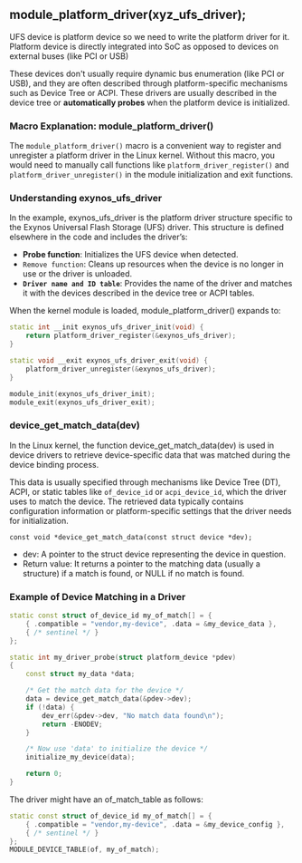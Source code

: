 ## module_platform_driver(xyz_ufs_driver);

UFS device is platform device so we need to write the platform driver for it.
Platform device is directly integrated into SoC as opposed to devices on external buses (like PCI or USB)

These devices don't usually require dynamic bus enumeration (like PCI or USB), and they are often described through platform-specific mechanisms such as Device Tree or ACPI.
These drivers are usually described in the device tree or **automatically probes** when the platform device is initialized.

### Macro Explanation: module_platform_driver()
The `module_platform_driver()` macro is a convenient way to register and unregister a platform driver in the Linux kernel. 
Without this macro, you would need to manually call functions like `platform_driver_register()` and `platform_driver_unregister()` in the module initialization and exit functions.

### Understanding exynos_ufs_driver

In the example, exynos_ufs_driver is the platform driver structure specific to the Exynos Universal Flash Storage (UFS) driver. This structure is defined elsewhere in the code and includes the driver’s:

- **Probe function**: Initializes the UFS device when detected.
- `Remove function`: Cleans up resources when the device is no longer in use or the driver is unloaded.
- **`Driver name and ID table`**: Provides the name of the driver and matches it with the devices described in the device tree or ACPI tables.

When the kernel module is loaded, module_platform_driver() expands to:
```c++
static int __init exynos_ufs_driver_init(void) {
    return platform_driver_register(&exynos_ufs_driver);
}

static void __exit exynos_ufs_driver_exit(void) {
    platform_driver_unregister(&exynos_ufs_driver);
}

module_init(exynos_ufs_driver_init);
module_exit(exynos_ufs_driver_exit);
```

### device_get_match_data(dev)
In the Linux kernel, the function device_get_match_data(dev) is used in device drivers to retrieve device-specific data that was matched during the device binding process. 

This data is usually specified through mechanisms like Device Tree (DT), ACPI, or static tables like `of_device_id` or `acpi_device_id`, which the driver uses to match the device. The retrieved data typically contains configuration information or platform-specific settings that the driver needs for initialization.

`const void *device_get_match_data(const struct device *dev);`
- dev: A pointer to the struct device representing the device in question.
- Return value: It returns a pointer to the matching data (usually a structure) if a match is found, or NULL if no match is found.


### Example of Device Matching in a Driver
```c++
static const struct of_device_id my_of_match[] = {
    { .compatible = "vendor,my-device", .data = &my_device_data },
    { /* sentinel */ }
};

static int my_driver_probe(struct platform_device *pdev)
{
    const struct my_data *data;

    /* Get the match data for the device */
    data = device_get_match_data(&pdev->dev);
    if (!data) {
        dev_err(&pdev->dev, "No match data found\n");
        return -ENODEV;
    }

    /* Now use 'data' to initialize the device */
    initialize_my_device(data);

    return 0;
}


```


The driver might have an of_match_table as follows:
```c++
static const struct of_device_id my_of_match[] = {
    { .compatible = "vendor,my-device", .data = &my_device_config },
    { /* sentinel */ }
};
MODULE_DEVICE_TABLE(of, my_of_match);
```
